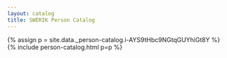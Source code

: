 ```yaml
---
layout: catalog
title: SWERIK Person Catalog
---
```

{% assign p = site.data._person-catalog.i-AYS9tHbc9NGtqGUYhiGt8Y %}
{% include person-catalog.html p=p %}

